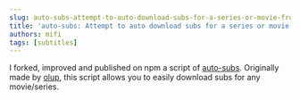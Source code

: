 ```yaml
---
slug: auto-subs-attempt-to-auto-download-subs-for-a-series-or-movie-from-opensubtitles
title: 'auto-subs: Attempt to auto download subs for a series or movie from opensubtitles'
authors: mifi
tags: [subtitles]
---
```


I forked, improved and published on npm a script of [auto-subs](https://github.com/mifi/auto-subs). Originally made by [olup](https://github.com/olup/auto-subs), this script allows you to easily download subs for any movie/series.
